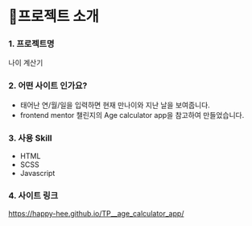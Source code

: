 # 📌프로젝트 소개


### 1. 프로젝트명

나이 계산기


### 2. 어떤 사이트 인가요?

- 태어난 연/월/일을 입력하면 현재 만나이와 지난 날을 보여줍니다.
- frontend mentor 챌린지의 Age calculator app을 참고하여 만들었습니다.


### 3. 사용 Skill

- HTML
- SCSS
- Javascript


### 4. 사이트 링크

https://happy-hee.github.io/TP__age_calculator_app/
